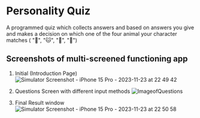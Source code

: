 # Personality Quiz
A programmed quiz which collects answers and based on answers you give and makes a decision on which one of the four animal your character matches ( "🐶",  "🐱", "🐰", "🐢")


## Screenshots of multi-screened functioning app

1) Initial (Introduction Page)
![Simulator Screenshot - iPhone 15 Pro - 2023-11-23 at 22 49 42](https://github.com/fev1n/personality-quiz/assets/132969492/056c8229-d57c-42f5-9624-6dd6a1c4cd84)

2) Questions Screen with different input methods
![ImageofQuestions](https://github.com/fev1n/personality-quiz/assets/132969492/3fb6ccb1-9042-475e-9c6b-d683d99d34b5)

3) Final Result window
![Simulator Screenshot - iPhone 15 Pro - 2023-11-23 at 22 50 58](https://github.com/fev1n/personality-quiz/assets/132969492/7a24585c-2d4f-4524-be7b-82bf90715969)



